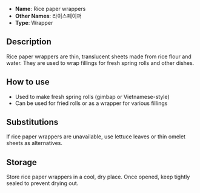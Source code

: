 - **Name**: Rice paper wrappers
- **Other Names**: 라이스페이퍼
- **Type**: Wrapper

## Description

Rice paper wrappers are thin, translucent sheets made from rice flour and water. They are used to wrap fillings for fresh spring rolls and other dishes.

## How to use

- Used to make fresh spring rolls (gimbap or Vietnamese-style)
- Can be used for fried rolls or as a wrapper for various fillings

## Substitutions

If rice paper wrappers are unavailable, use lettuce leaves or thin omelet sheets as alternatives.

## Storage

Store rice paper wrappers in a cool, dry place. Once opened, keep tightly sealed to prevent drying out. 